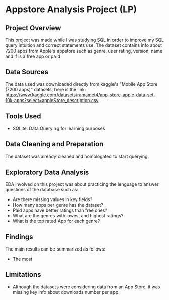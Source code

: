 # Appstore Analysis Project (LP)

## Project Overview
This project was made while I was studying SQL in order to improve my SQL query intuition and correct statements use. The dataset contains info about 7200 apps from Apple's appstore such as genre, user rating, version, name and if is a free app or paid

## Data Sources
The data used was downloaded directly from kaggle's "Mobile App Store (7200 apps)" datasets, here is the link: https://www.kaggle.com/datasets/ramamet4/app-store-apple-data-set-10k-apps?select=appleStore_description.csv

## Tools Used
- SQLite: Data Querying for learning purposes

## Data Cleaning and Preparation
The dataset was already cleaned and homologated to start querying.

## Exploratory Data Analysis
EDA involved on this project was about practicing the lenguage to answer questions of the database such as:
- Are there missing values in key fields?
- How many apps per genre has the dataset?
- Paid apps have better ratings than free ones?
- What are the genres with lowest and highest ratings?
- What is the top rated App for each genre?

## Findings
The main results can be summarized as follows:
- The most
## Limitations
- Although the datasets were considering data from an App Store, it was missing key info about downloads number per app.
